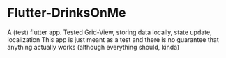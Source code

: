 # Flutter-DrinksOnMe
A (test) flutter app. Tested Grid-View, storing data locally, state update, localization 
This app is just meant as a test and there is no guarantee that anything actually works (although everything should, kinda) 
